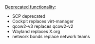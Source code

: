 [Deprecated functionality](https://docs.redhat.com/en/documentation/red_hat_enterprise_linux/9/html/9.0_release_notes/deprecated_functionality): 
* SCP deprecated
* Cockpit replaces virt-manager
* qcow2-v3 replaces qcow2-v2
* Wayland replaces X.org
* network bonds replace network teams